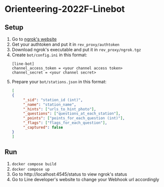 # Orienteering-2022F-Linebot
 
## Setup

1. Go to [ngrok's website](https://ngrok.com)
2. Get your authtoken and put it in `rev_proxy/authtoken`
3. Download ngrok's executable and put it in `rev_proxy/ngrok.tgz`
4. Create `bot/config.ini` in this format:
   ```
   [line-bot]
   channel_access_token = <your channel access token>
   channel_secret = <your channel secret>
   ```
5. Prepare your `bot/stations.json` in this format:
   ```json
   [
   {
        "_sid": "station_id (int)",
        "_name": "station_name",
        "_hints": ["urls_to_hint_photo"],
        "_questions": ["questions_at_each_station"],
        "_points": ["points_for_each_question (int)"],
        "_flags": ["flags_for_each_question"],
        "_captured": false
   }
   ]
   ```
## Run

1. `docker compose build`
2. `docker compose up`
3. Go to http://localhost:4545/status to view ngrok's status
4. Go to Line developer's website to change your Webhook url accordingly
